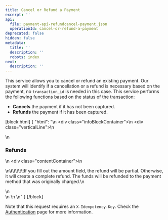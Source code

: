 ```yaml
---
title: Cancel or Refund a Payment
excerpt: ''
api:
  file: payment-api-refundcancel-payment.json
  operationId: cancel-or-refund-a-payment
deprecated: false
hidden: false
metadata:
  title: ''
  description: ''
  robots: index
next:
  description: ''
---
```

This service allows you to cancel or refund an existing payment. Our system will identify if a cancellation or a refund is necessary based on the payment, no `transaction_id` is needed in this case. This service performs the following functions based on the status of the transaction:

- **Cancels** the payment if it has not been captured.
- **Refunds** the payment if it has been captured.

[block:html]
{
  "html": "<body>\n  <div class=\"infoBlockContainer\">\n    <div class=\"verticalLine\"></div>\n    <div>\n      <h3>Refunds</h3>\n      <div class=\"contentContainer\">\n        <p>\n\t\t\t\t\tIf you fill out the amount field, the refund will be partial. Otherwise, it will create a complete refund. The funds will be refunded to the payment method that was originally charged.\n        </p>\n      </div>\n    </div>\n  </div>\n</body>"
}
[/block]


Note that this request requires an `X-Idempotency-Key`. Check the [Authentication](ref:authentication#idempotency) page for more information.